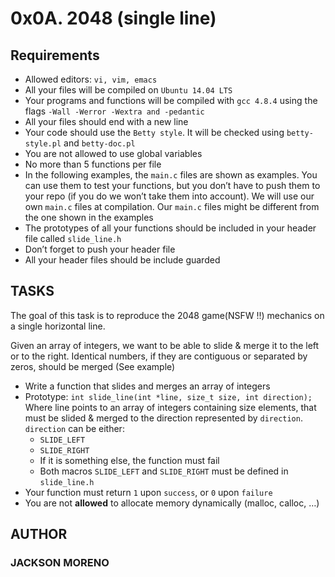 # 0x0A. 2048 (single line)

## Requirements

+ Allowed editors: `vi, vim, emacs`
+ All your files will be compiled on `Ubuntu 14.04 LTS`
+ Your programs and functions will be compiled with `gcc 4.8.4` using the flags `-Wall -Werror -Wextra and -pedantic`
+ All your files should end with a new line
+ Your code should use the `Betty style`. It will be checked using `betty-style.pl` and `betty-doc.pl`
+ You are not allowed to use global variables
+ No more than 5 functions per file
+ In the following examples, the `main.c` files are shown as examples. You can use them to test your functions, but you don’t have to push them to your repo (if you do we won’t take them into account). We will use our own `main.c` files at compilation. Our `main.c` files might be different from the one shown in the examples
+ The prototypes of all your functions should be included in your header file called `slide_line.h`
+ Don’t forget to push your header file
+ All your header files should be include guarded

## TASKS

The goal of this task is to reproduce the 2048 game(NSFW !!) mechanics on a single horizontal line.

Given an array of integers, we want to be able to slide & merge it to the left or to the right. Identical numbers, if they are contiguous or separated by zeros, should be merged (See example)

+ Write a function that slides and merges an array of integers
+ Prototype: `int slide_line(int *line, size_t size, int direction);`
    Where line points to an array of integers containing size elements, that must be slided & merged to the direction represented by `direction`. `direction` can be either:
  + `SLIDE_LEFT`
  + `SLIDE_RIGHT`
  + If it is something else, the function must fail
  + Both macros `SLIDE_LEFT` and `SLIDE_RIGHT` must be defined in `slide_line.h`
+ Your function must return `1` upon `success`, or `0` upon `failure`
+ You are not **allowed** to allocate memory dynamically (malloc, calloc, …)

## AUTHOR

### JACKSON MORENO
